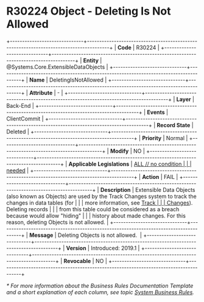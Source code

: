 ﻿---
erp.type: business-rule
erp.entity: Systems.Core.ExtensibleDataObjects
---

# R30224 Object - Deleting Is Not Allowed
+------------------------------+---------------------------------------------------------------------------------------+
| **Code**                     | R30224                                                                                |
+------------------------------+---------------------------------------------------------------------------------------+
| **Entity**                   | @Systems.Core.ExtensibleDataObjects                                                   |
+------------------------------+---------------------------------------------------------------------------------------+
| **Name**                     | DeletingIsNotAllowed                                                                  |
+------------------------------+---------------------------------------------------------------------------------------+
| **Attribute**                | \-                                                                                    |
+------------------------------+---------------------------------------------------------------------------------------+
| **Layer**                    | Back-End                                                                              |
+------------------------------+---------------------------------------------------------------------------------------+
| **Events**                   | ClientCommit                                                                          |
+------------------------------+---------------------------------------------------------------------------------------+
| **Record State**             | Deleted                                                                               |
+------------------------------+---------------------------------------------------------------------------------------+
| **Priority**                 | Normal                                                                                |
+------------------------------+---------------------------------------------------------------------------------------+
| **Modify**                   | NO                                                                                    |
+------------------------------+---------------------------------------------------------------------------------------+
| **Applicable Legislations**  | [ALL // no condition                                                                  |
|                              | needed](xref:applicable-legislations)                                                 |
+------------------------------+---------------------------------------------------------------------------------------+
| **Action**                   | FAIL                                                                                  |
+------------------------------+---------------------------------------------------------------------------------------+
| **Description**              | Extensible Data Objects (also  known as Objects) are used by the Track Changes system to track the changes in data tables (for |
|                              | more information, see [Track                                                          |
|                              | Changes](https://confluence.erp.net/display/techdoc/Track+Changes)). Deleting records |
|                              | from this table could be considered as a breach because would allow \"hiding\"        |
|                              | history about made changes. For this reason, deleting Objects is not allowed.         |
+------------------------------+---------------------------------------------------------------------------------------+
| **Message**                  | Deleting Objects is not allowed.                                                      |
+------------------------------+---------------------------------------------------------------------------------------+
| **Version**                  | Introduced: 2019.1                                                                    |
+------------------------------+---------------------------------------------------------------------------------------+
| **Revocable**                | NO                                                                                    |
+------------------------------+---------------------------------------------------------------------------------------+

*\* For more information about the Business Rules Documentation Template and a short explanation of each column, see
topic [System Business Rules](../templates/template-description-system-business-rules.md).*
